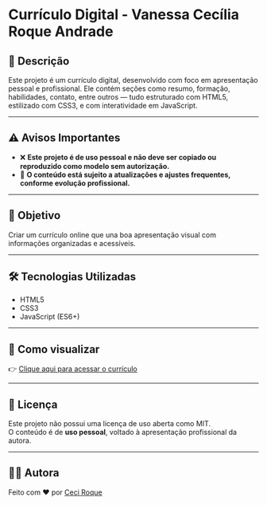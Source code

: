 # Currículo Digital - Vanessa Cecília Roque Andrade

## 📌 Descrição

Este projeto é um currículo digital, desenvolvido com foco em apresentação pessoal e profissional. Ele contém seções como resumo, formação, habilidades, contato, entre outros — tudo estruturado com HTML5, estilizado com CSS3, e com interatividade em JavaScript.

---

## ⚠️ Avisos Importantes

- ❌ **Este projeto é de uso pessoal e não deve ser copiado ou reproduzido como modelo sem autorização.**
- 🔄 **O conteúdo está sujeito a atualizações e ajustes frequentes, conforme evolução profissional.**

---

## 🎯 Objetivo

Criar um currículo online que una boa apresentação visual com informações organizadas e acessíveis.

---

## 🛠️ Tecnologias Utilizadas

- HTML5
- CSS3
- JavaScript (ES6+)

---

## 🚀 Como visualizar

👉 [Clique aqui para acessar o currículo](https://ceci-roque.github.io/curriculo-vanessa/)

---

## 📄 Licença

Este projeto não possui uma licença de uso aberta como MIT.  
O conteúdo é de **uso pessoal**, voltado à apresentação profissional da autora.

---

## 🙋‍♀️ Autora

Feito com ❤️ por [Ceci Roque](https://github.com/Ceci-Roque)
